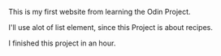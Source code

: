 This is my first website from learning the Odin Project.

I'll use alot of list element, since this Project is about recipes.

I finished this project in an hour.
